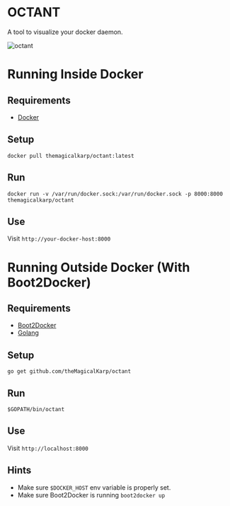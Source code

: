 OCTANT
======

A tool to visualize your docker daemon.

![octant](http://i.istockimg.com/file_thumbview_approve/18816113/2/stock-illustration-18816113-sextant.jpg)

Running Inside Docker
======
Requirements
------
* [Docker](https://www.docker.com/)

Setup
------
```
docker pull themagicalkarp/octant:latest
```

Run
------
```
docker run -v /var/run/docker.sock:/var/run/docker.sock -p 8000:8000 themagicalkarp/octant
```

Use
------
Visit ```http://your-docker-host:8000```


Running Outside Docker (With Boot2Docker)
======
Requirements
------
* [Boot2Docker](http://boot2docker.io/)
* [Golang](https://golang.org/)

Setup
------
```
go get github.com/theMagicalKarp/octant
```

Run
------
```
$GOPATH/bin/octant
```

Use
------
Visit ```http://localhost:8000```

Hints
------
* Make sure ```$DOCKER_HOST``` env variable is properly set.
* Make sure Boot2Docker is running ```boot2docker up```
